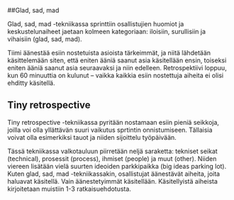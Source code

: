 ##Glad, sad, mad

Glad, sad, mad -tekniikassa sprinttiin osallistujien huomiot ja keskustelunaiheet jaetaan kolmeen kategoriaan: iloisiin, surullisiin ja vihaisiin (glad, sad, mad).

Tiimi äänestää esiin nostetuista asioista tärkeimmät, ja niitä lähdetään käsittelemään siten, että eniten ääniä saanut asia käsitellään ensin, toiseksi eniten ääniä saanut asia seuraavaksi ja niin edelleen. Retrospektiivi loppuu, kun 60 minuuttia on kulunut – vaikka kaikkia esiin nostettuja aiheita ei olisi ehditty käsitellä.

## Tiny retrospective

Tiny retrospective -tekniikassa pyritään nostamaan esiin pieniä seikkoja, joilla voi olla yllättävän suuri vaikutus sprtintin onnistumiseen. Tällaisia voivat olla esimerkiksi tauot ja niiden sijoittelu työpäivään.

Tässä tekniikassa valkotauluun piirretään neljä saraketta:  tekniset seikat (technical), prosessit (process), ihmiset (people) ja muut (other). Niiden viereen lisätään vielä suurten ideoiden parkkipaikka (big ideas parking lot). Kuten glad, sad, mad -tekniikassakin, osallistujat äänestävät aiheita, joita haluavat käsitellä. Vain äänestetyimmät käsitellään. Käsitellyistä aiheista kirjoitetaan muistiin 1-3 ratkaisuehdotusta.
